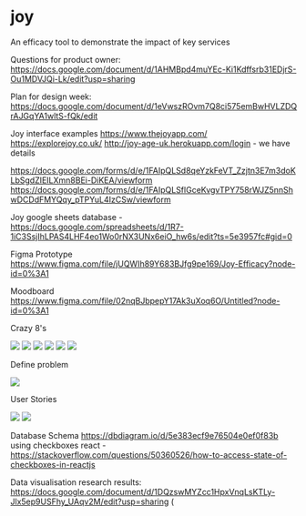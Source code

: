 # joy
An efficacy tool to demonstrate the impact of key services

Questions for product owner: https://docs.google.com/document/d/1AHMBpd4muYEc-Ki1Kdffsrb31EDjrS-Ou1MDVJQi-Lk/edit?usp=sharing

Plan for design week: https://docs.google.com/document/d/1eVwszROvm7Q8ci575emBwHVLZDQrAJGqYA1wltS-fQk/edit

Joy interface examples
https://www.thejoyapp.com/
https://explorejoy.co.uk/ 
http://joy-age-uk.herokuapp.com/login - we have details

https://docs.google.com/forms/d/e/1FAIpQLSd8qeYzkFeVT_Zzjtn3E7m3doKLbSgdZIEILXmn8BEi-DiKEA/viewform
https://docs.google.com/forms/d/e/1FAIpQLSflGceKvgvTPY758rWJZ5nnShwDCDdFMYQqy_pTPYuL4IzCSw/viewform

Joy google sheets database - https://docs.google.com/spreadsheets/d/1R7-1iC3SsjIhLPAS4LHF4eo1Wo0rNX3UNx6eiO_hw6s/edit?ts=5e3957fc#gid=0

Figma
Prototype
https://www.figma.com/file/jUQWIh89Y683BJfg9pe169/Joy-Efficacy?node-id=0%3A1

Moodboard
https://www.figma.com/file/02nqBJbpepY17Ak3uXoq6O/Untitled?node-id=0%3A1

Crazy 8's

![](https://files.slack.com/files-pri/TJ91QJ800-FTGVB64KZ/20200120_175614.jpg)
![](https://files.slack.com/files-pri/TJ91QJ800-FTHA67KF0/20200120_175623.jpg)
![](https://files.slack.com/files-pri/TJ91QJ800-FTGVB6S2K/20200120_175631.jpg)
![](https://files.slack.com/files-pri/TJ91QJ800-FT2A7GND8/20200120_175639.jpg)
![](https://files.slack.com/files-pri/TJ91QJ800-FTF3ZAEKA/20200120_175644.jpg)
![](https://files.slack.com/files-pri/TJ91QJ800-FT3KMJXGT/20200120_175655.jpg)

Define problem

![](https://files.slack.com/files-pri/TJ91QJ800-FTHA6EEBY/20200120_175650.jpg)

User Stories

![](https://files.slack.com/files-pri/TJ91QJ800-FT4BZK3B5/20200203_125156.jpg)
![](https://files.slack.com/files-pri/TJ91QJ800-FTHMPMJ2K/20200203_125137.jpg)

Database Schema
https://dbdiagram.io/d/5e383ecf9e76504e0ef0f83b
using checkboxes react - https://stackoverflow.com/questions/50360526/how-to-access-state-of-checkboxes-in-reactjs

Data visualisation research results: https://docs.google.com/document/d/1DQzswMYZcc1HpxVnqLsKTLy-Jlx5ep9USFhy_UAqv2M/edit?usp=sharing (
